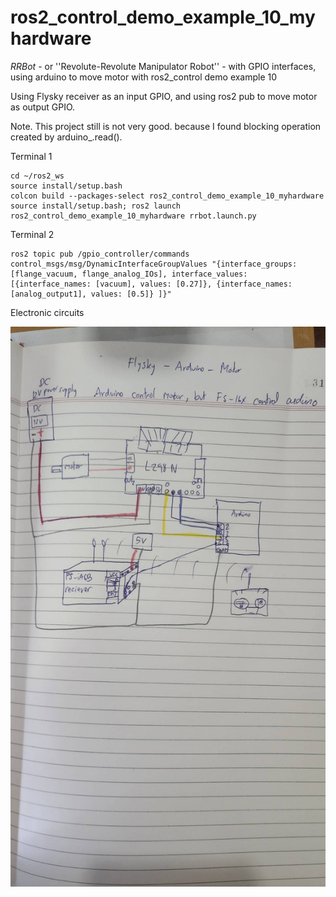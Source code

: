 # ros2_control_demo_example_10_myhardware

   *RRBot* - or ''Revolute-Revolute Manipulator Robot'' - with GPIO interfaces, using arduino to move motor with ros2_control demo example 10
   
 Using Flysky receiver as an input GPIO, and using ros2 pub to move motor as output GPIO.
 
 Note. This project still is not very good. because I found blocking operation created by arduino_.read().
   
Terminal 1

```
cd ~/ros2_ws
source install/setup.bash
colcon build --packages-select ros2_control_demo_example_10_myhardware
source install/setup.bash; ros2 launch ros2_control_demo_example_10_myhardware rrbot.launch.py
```

Terminal 2

```
ros2 topic pub /gpio_controller/commands control_msgs/msg/DynamicInterfaceGroupValues "{interface_groups: [flange_vacuum, flange_analog_IOs], interface_values: [{interface_names: [vacuum], values: [0.27]}, {interface_names: [analog_output1], values: [0.5]} ]}"
```

Electronic circuits

![alt text](161048.jpg)

